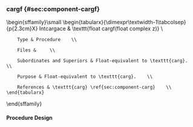 ### cargf {#sec:component-cargf}

\begin{sffamily}\small
	\begin{tabularx}{\dimexpr\textwidth-1\tabcolsep}{p{2.3cm}X}
		Intcargace       & \texttt{float cargf(float complex z)} \\ 
		
		Type & Procedure    \\ 
		
		Files &     \\ 
		
		Subordinates and Superiors & Float-equivalent to \texttt{carg}.    \\ 
		
		Purpose & Float-equivalent to \texttt{carg}.    \\ 
		
		References & \texttt{carg} \ref{sec:component-carg}    \\ 
	\end{tabularx}
\end{sffamily}

#### Procedure Design
